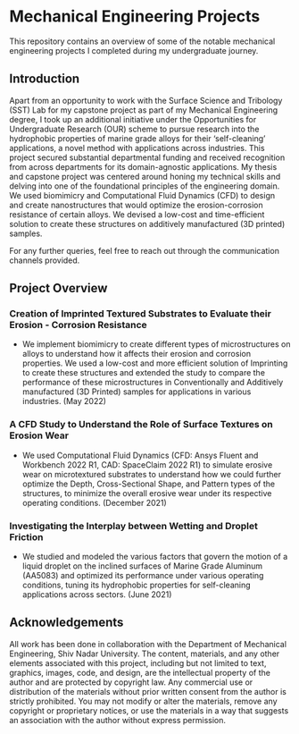 # Mechanical Engineering Projects
This repository contains an overview of some of the notable mechanical engineering projects I completed during my undergraduate journey. 

## Introduction

Apart from an opportunity to work with the Surface Science and Tribology (SST) Lab for my capstone project as part of my Mechanical Engineering degree, I took up an additional initiative under the Opportunities for Undergraduate Research (OUR) scheme to pursue research into the hydrophobic properties of marine grade alloys for their ‘self-cleaning’ applications, a novel method with applications across industries. This project secured substantial departmental funding and received recognition from across departments for its domain-agnostic applications. My thesis and capstone project was centered around honing my technical skills and delving into one of the foundational principles of the engineering domain. We used biomimicry and Computational Fluid Dynamics (CFD) to design and create nanostructures that would optimize the erosion-corrosion resistance of certain alloys. We devised a low-cost and time-efficient solution to create these structures on additively manufactured (3D printed) samples. 

For any further queries, feel free to reach out through the communication channels provided.

## Project Overview

### Creation of Imprinted Textured Substrates to Evaluate their Erosion - Corrosion Resistance
- We implement biomimicry to create different types of microstructures on alloys to understand how it affects their erosion and corrosion properties. We used a low-cost and more efficient solution of Imprinting to create these structures and extended the study to compare the performance of these microstructures in Conventionally and Additively manufactured (3D Printed) samples for applications in various industries.
(May 2022)

### A CFD Study to Understand the Role of Surface Textures on Erosion Wear
- We used Computational Fluid Dynamics (CFD: Ansys Fluent and Workbench 2022 R1, CAD: SpaceClaim 2022 R1) to simulate erosive wear on microtextured substrates to understand how we could further optimize the Depth, Cross-Sectional Shape, and Pattern types of the structures, to minimize the overall erosive wear under its respective operating conditions.
(December 2021)

### Investigating the Interplay between Wetting and Droplet Friction
- We studied and modeled the various factors that govern the motion of a liquid droplet on the inclined surfaces of Marine Grade Aluminum (AA5083) and optimized its performance under various operating conditions, tuning its hydrophobic properties for self-cleaning applications across sectors.
(June 2021)

## Acknowledgements

All work has been done in collaboration with the Department of Mechanical Engineering, Shiv Nadar University. The content, materials, and any other elements associated with this project, including but not limited to text, graphics, images, code, and design, are the intellectual property of the author and are protected by copyright law. Any commercial use or distribution of the materials without prior written consent from the author is strictly prohibited. You may not modify or alter the materials, remove any copyright or proprietary notices, or use the materials in a way that suggests an association with the author without express permission.


